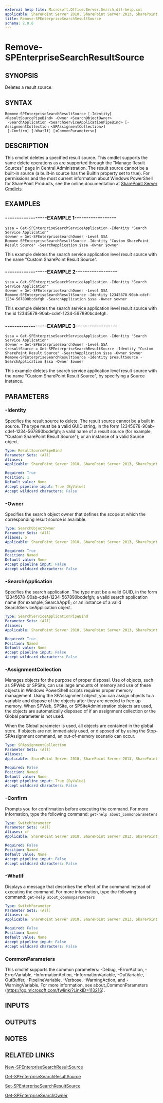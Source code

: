 ```yaml
---
external help file: Microsoft.Office.Server.Search.dll-help.xml
applicable: SharePoint Server 2010, SharePoint Server 2013, SharePoint Server 2016, SharePoint Server 2019
title: Remove-SPEnterpriseSearchResultSource
schema: 2.0.0
---
```


# Remove-SPEnterpriseSearchResultSource

## SYNOPSIS
Deletes a result source.


## SYNTAX

```
Remove-SPEnterpriseSearchResultSource [-Identity] <ResultSourcePipeBind> -Owner <SearchObjectOwner>
 -SearchApplication <SearchServiceApplicationPipeBind> [-AssignmentCollection <SPAssignmentCollection>]
 [-Confirm] [-WhatIf] [<CommonParameters>]
```

## DESCRIPTION
This cmdlet deletes a specified result source.
This cmdlet supports the same delete operations as are supported through the "Manage Result Sources" page in Central Administration.
The result source cannot be a built-in source (a built-in source has the BuiltIn property set to true). 
For permissions and the most current information about Windows PowerShell for SharePoint Products, see the online documentation at [SharePoint Server Cmdlets](https://docs.microsoft.com/powershell/sharepoint/sharepoint-server/sharepoint-server-cmdlets).


## EXAMPLES

### ------------------EXAMPLE 1------------------
```
$ssa = Get-SPEnterpriseSearchServiceApplication -Identity "Search Service Application"
$owner = Get-SPEnterpriseSearchOwner -Level SSA
Remove-SPEnterpriseSearchResultSource -Identity "Custom SharePoint Result Source" -SearchApplication $ssa -Owner $owner
```

This example deletes the search service application level result source with the name "Custom SharePoint Result Source".


### ------------------EXAMPLE 2------------------
```
$ssa = Get-SPEnterpriseSearchServiceApplication -Identity "Search Service Application"
$owner = Get-SPEnterpriseSearchOwner -Level SSA
Remove-SPEnterpriseSearchResultSource -Identity 12345678-90ab-cdef-1234-567890bcdefgh -SearchApplication $ssa -Owner $owner
```

This example deletes the search service application level result source with the id 12345678-90ab-cdef-1234-567890bcdefgh.


### ------------------EXAMPLE 3------------------
```
$ssa = Get-SPEnterpriseSearchServiceApplication -Identity "Search Service Application"
$owner = Get-SPEnterpriseSearchOwner -Level SSA
$resultSource = Get-SPEnterpriseSearchResultSource -Identity "Custom SharePoint Result Source" -SearchApplication $ssa -Owner $owner
Remove-SPEnterpriseSearchResultSource -Identity $resultSource -SearchApplication $ssa -Owner $owner
```

This example deletes the search service application level result source with the name "Custom SharePoint Result Source", by specifying a Source instance.


## PARAMETERS

### -Identity
Specifies the result source to delete.
The result source cannot be a built in source.
The type must be a valid GUID string, in the form 12345678-90ab-cdef-1234-567890bcdefgh; a valid name of a result source (for example, "Custom SharePoint Result Source"); or an instance of a valid Source object.


```yaml
Type: ResultSourcePipeBind
Parameter Sets: (All)
Aliases: 
Applicable: SharePoint Server 2010, SharePoint Server 2013, SharePoint Server 2016, SharePoint Server 2019

Required: True
Position: 1
Default value: None
Accept pipeline input: True (ByValue)
Accept wildcard characters: False
```

### -Owner
Specifies the search object owner that defines the scope at which the corresponding result source is available.


```yaml
Type: SearchObjectOwner
Parameter Sets: (All)
Aliases: o
Applicable: SharePoint Server 2010, SharePoint Server 2013, SharePoint Server 2016, SharePoint Server 2019

Required: True
Position: Named
Default value: None
Accept pipeline input: False
Accept wildcard characters: False
```

### -SearchApplication
Specifies the search application.
The type must be a valid GUID, in the form 12345678-90ab-cdef-1234-567890bcdefgh; a valid search application name (for example, SearchApp1); or an instance of a valid SearchServiceApplication object.


```yaml
Type: SearchServiceApplicationPipeBind
Parameter Sets: (All)
Aliases: 
Applicable: SharePoint Server 2010, SharePoint Server 2013, SharePoint Server 2016, SharePoint Server 2019

Required: True
Position: Named
Default value: None
Accept pipeline input: False
Accept wildcard characters: False
```

### -AssignmentCollection
Manages objects for the purpose of proper disposal. Use of objects, such as SPWeb or SPSite, can use large amounts of memory and use of these objects in Windows PowerShell scripts requires proper memory management. Using the SPAssignment object, you can assign objects to a variable and dispose of the objects after they are needed to free up memory. When SPWeb, SPSite, or SPSiteAdministration objects are used, the objects are automatically disposed of if an assignment collection or the Global parameter is not used.

When the Global parameter is used, all objects are contained in the global store. If objects are not immediately used, or disposed of by using the Stop-SPAssignment command, an out-of-memory scenario can occur.


```yaml
Type: SPAssignmentCollection
Parameter Sets: (All)
Aliases: 
Applicable: SharePoint Server 2010, SharePoint Server 2013, SharePoint Server 2016, SharePoint Server 2019

Required: False
Position: Named
Default value: None
Accept pipeline input: True (ByValue)
Accept wildcard characters: False
```

### -Confirm
Prompts you for confirmation before executing the command.
For more information, type the following command: `get-help about_commonparameters`

```yaml
Type: SwitchParameter
Parameter Sets: (All)
Aliases: cf
Applicable: SharePoint Server 2010, SharePoint Server 2013, SharePoint Server 2016, SharePoint Server 2019

Required: False
Position: Named
Default value: None
Accept pipeline input: False
Accept wildcard characters: False
```

### -WhatIf
Displays a message that describes the effect of the command instead of executing the command.
For more information, type the following command: `get-help about_commonparameters`

```yaml
Type: SwitchParameter
Parameter Sets: (All)
Aliases: wi
Applicable: SharePoint Server 2010, SharePoint Server 2013, SharePoint Server 2016, SharePoint Server 2019

Required: False
Position: Named
Default value: None
Accept pipeline input: False
Accept wildcard characters: False
```

### CommonParameters
This cmdlet supports the common parameters: -Debug, -ErrorAction, -ErrorVariable, -InformationAction, -InformationVariable, -OutVariable, -OutBuffer, -PipelineVariable, -Verbose, -WarningAction, and -WarningVariable. For more information, see about_CommonParameters (https://go.microsoft.com/fwlink/?LinkID=113216).

## INPUTS

## OUTPUTS

## NOTES

## RELATED LINKS

[New-SPEnterpriseSearchResultSource](New-SPEnterpriseSearchResultSource.md)

[Get-SPEnterpriseSearchResultSource](Get-SPEnterpriseSearchResultSource.md)

[Set-SPEnterpriseSearchResultSource](Set-SPEnterpriseSearchResultSource.md)

[Get-SPEnterpriseSearchOwner](Get-SPEnterpriseSearchOwner.md)
